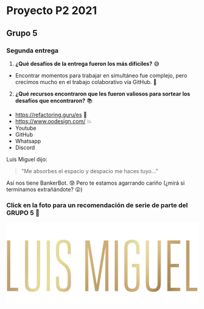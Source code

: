 # Proyecto P2 2021
## Grupo 5
### Segunda entrega
1. **¿Qué desafíos de la entrega fueron los más difíciles?** :sweat_smile:
- Encontrar momentos para trabajar en simultáneo fue complejo, pero crecimos mucho en el trabajo colaborativo vía GitHub. :muscle:
2. **¿Qué recursos encontraron que les fueron valiosos para sortear los desafíos que encontraron?** :books:
- https://refactoring.guru/es  :heartbeat:
- https://www.oodesign.com/ :boom:
- Youtube
- GitHub
- Whatsapp
- Discord

Luis Miguel dijo:
> "Me absorbes el espacio y despacio me haces tuyo..."

Así nos tiene BankerBot. :cold_sweat: Pero te estamos agarrando cariño (¿mirá si terminamos extrañándote? :astonished:) 

### **Click en la foto para un recomendación de serie de parte del GRUPO 5** :movie_camera:
[![Serión](/docs/Luis_Miguel,_la_serie_logo.png)](https://www.netflix.com/uy/title/80191236) 

